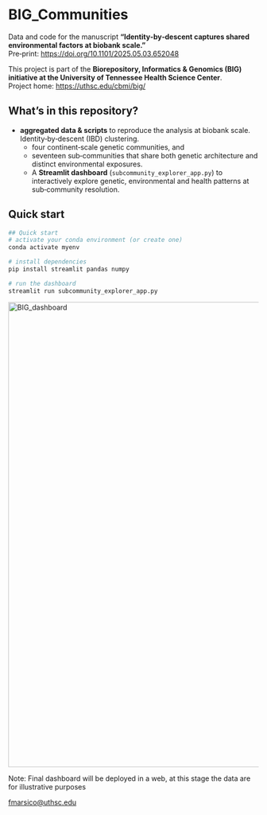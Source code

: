 # BIG_Communities

Data and code for the manuscript **“Identity‑by‑descent captures shared environmental factors at biobank scale.”**  
Pre‑print: <https://doi.org/10.1101/2025.05.03.652048>

This project is part of the **Biorepository, Informatics & Genomics (BIG) initiative at the University of Tennessee Health Science Center**.  
Project home: <https://uthsc.edu/cbmi/big/>

## What’s in this repository?
- **aggregated data & scripts** to reproduce the analysis at biobank scale. Identity‑by‑descent (IBD) clustering.  
  - four continent‑scale genetic communities, and  
  - seventeen sub‑communities that share both genetic architecture and distinct environmental exposures.  
  - A **Streamlit dashboard** (`subcommunity_explorer_app.py`) to interactively explore genetic, environmental and health patterns at sub‑community resolution.

## Quick start
```bash
## Quick start
# activate your conda environment (or create one)
conda activate myenv

# install dependencies
pip install streamlit pandas numpy

# run the dashboard
streamlit run subcommunity_explorer_app.py
```

<img width="1576" height="935" alt="BIG_dashboard" src="https://github.com/user-attachments/assets/8959c0f8-7a93-49a0-8f59-ddf362dab50a" />

Note: Final dashboard will be deployed in a web, at this stage the data are for illustrative purposes

fmarsico@uthsc.edu
